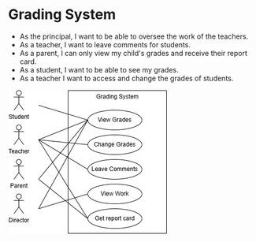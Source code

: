 # Grading System

-   As the principal, I want to be able to oversee the work of the teachers.
-   As a teacher, I want to leave comments for students.
-   As a parent, I can only view my child's grades and receive their report card.
-   As a student, I want to be able to see my grades.
-   As a teacher I want to access and change the grades of students.

![image info](./Usecase.png)
